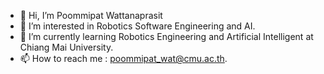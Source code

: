 - 👋 Hi, I’m Poommipat Wattanaprasit
- 👀 I’m interested in Robotics Software Engineering and AI.
- 🌱 I’m currently learning Robotics Engineering and Artificial Intelligent at Chiang Mai University.
- 📫 How to reach me : poommipat_wat@cmu.ac.th.
